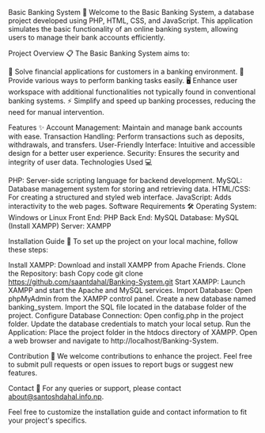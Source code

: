 Basic Banking System 🏦
Welcome to the Basic Banking System, a database project developed using PHP, HTML, CSS, and JavaScript. This application simulates the basic functionality of an online banking system, allowing users to manage their bank accounts efficiently.

Project Overview 📋
The Basic Banking System aims to:

🌟 Solve financial applications for customers in a banking environment.
🔄 Provide various ways to perform banking tasks easily.
🖥️ Enhance user workspace with additional functionalities not typically found in conventional banking systems.
⚡ Simplify and speed up banking processes, reducing the need for manual intervention.

Features ✨
Account Management: Maintain and manage bank accounts with ease.
Transaction Handling: Perform transactions such as deposits, withdrawals, and transfers.
User-Friendly Interface: Intuitive and accessible design for a better user experience.
Security: Ensures the security and integrity of user data.
Technologies Used 💻

PHP: Server-side scripting language for backend development.
MySQL: Database management system for storing and retrieving data.
HTML/CSS: For creating a structured and styled web interface.
JavaScript: Adds interactivity to the web pages.
Software Requirements 🛠️
Operating System: Windows or Linux
Front End: PHP
Back End: MySQL
Database: MySQL (Install XAMPP)
Server: XAMPP

Installation Guide 🚀
To set up the project on your local machine, follow these steps:

Install XAMPP: Download and install XAMPP from Apache Friends.
Clone the Repository:
bash
Copy code
git clone https://github.com/saantdahal/Banking-System.git
Start XAMPP: Launch XAMPP and start the Apache and MySQL services.
Import Database:
Open phpMyAdmin from the XAMPP control panel.
Create a new database named banking_system.
Import the SQL file located in the database folder of the project.
Configure Database Connection:
Open config.php in the project folder.
Update the database credentials to match your local setup.
Run the Application:
Place the project folder in the htdocs directory of XAMPP.
Open a web browser and navigate to http://localhost/Banking-System.

Contribution 🤝
We welcome contributions to enhance the project. Feel free to submit pull requests or open issues to report bugs or suggest new features.

Contact 📧
For any queries or support, please contact about@santoshdahal.info.np.

Feel free to customize the installation guide and contact information to fit your project's specifics.
